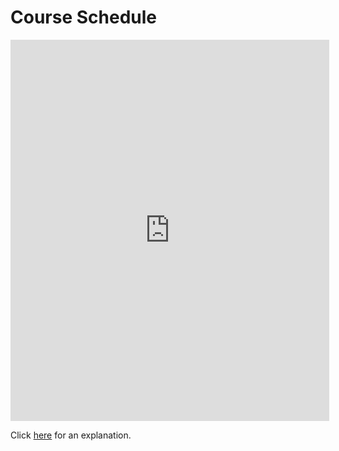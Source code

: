 # Course Schedule 

<iframe src="https://leetcode.com/playground/gUYtNtWX/shared" frameBorder="0" width="510" height="610"></iframe>

Click [here](Explanation.md) for an explanation.

